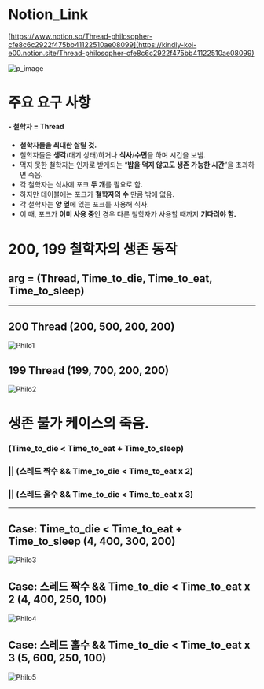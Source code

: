 # Notion_Link
[https://www.notion.so/Thread-philosopher-cfe8c6c2922f475bb41122510ae08099](https://kindly-koi-e00.notion.site/Thread-philosopher-cfe8c6c2922f475bb41122510ae08099)

![p_image](https://github.com/WEJOJO/Philosopher/assets/46590247/03d66346-b135-430f-967d-30a886b6a136)

# 주요 요구 사항
#### - 철학자 = Thread
- **철학자들을 최대한 살릴 것.**
- 철학자들은 **생각**(대기 상태)하거나 **식사**/**수면**을 하며 시간을 보냄.
- 먹지 못한 철학자는 인자로 받게되는 “**밥을 먹지 않고도 생존 가능한 시간**”을 초과하면 죽음.
- 각 철학자는 식사에 포크 **두 개**를 필요로 함.
- 하지만 테이블에는 포크가 **철학자의 수** 만큼 밖에 없음.
- 각 철학자는 **양 옆**에 있는 포크를 사용해 식사.
- 이 때, 포크가 **이미 사용 중**인 경우 다른 철학자가 사용할 때까지 **기다려야 함.**

# 200, 199 철학자의 생존 동작
## arg = (Thread, Time_to_die, Time_to_eat, Time_to_sleep)
------------------------------------------------------------------------------------------------------------------------------------------------

## 200 Thread (200, 500, 200, 200)

![Philo1](https://github.com/WEJOJO/Philosopher/assets/46590247/5aea140b-74f0-49ed-92aa-b1674067d7fd)


## 199 Thread (199, 700, 200, 200)
![Philo2](https://github.com/WEJOJO/Philosopher/assets/46590247/772afa74-aacf-4806-b667-179d4ec60eb7)



# 생존 불가 케이스의 죽음.
### (Time_to_die < Time_to_eat + Time_to_sleep) 
### || (스레드 짝수 && Time_to_die < Time_to_eat x 2) 
### || (스레드 홀수 && Time_to_die < Time_to_eat x 3)
------------------------------------------------------------------------------------------------------------------------------------------------

## Case: Time_to_die < Time_to_eat + Time_to_sleep (4, 400, 300, 200)
![Philo3](https://github.com/WEJOJO/Philosopher/assets/46590247/d81f21c8-ec2d-498a-94cc-a91a998a449f)

## Case: 스레드 짝수 && Time_to_die < Time_to_eat x 2 (4, 400, 250, 100)
![Philo4](https://github.com/WEJOJO/Philosopher/assets/46590247/597a1062-c723-4020-aa23-2348991a20f0)

## Case: 스레드 홀수 && Time_to_die < Time_to_eat x 3 (5, 600, 250, 100)
![Philo5](https://github.com/WEJOJO/Philosopher/assets/46590247/45fe5a3f-ad7b-4ab5-91c3-e5cb50650df4)
